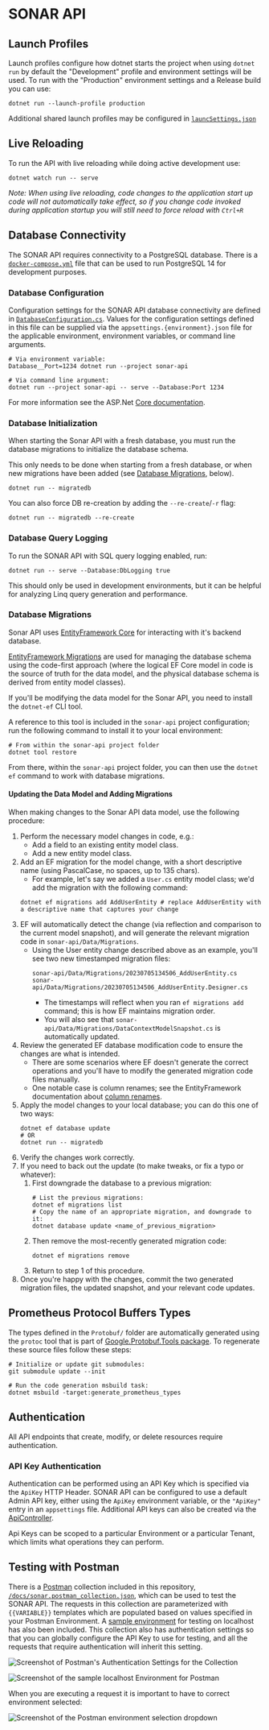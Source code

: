 # SONAR API

## Launch Profiles

Launch profiles configure how dotnet starts the project when using `dotnet run` by default the "Development" profile and environment settings will be used. To run with the "Production" environment settings and a Release build you can use:

```
dotnet run --launch-profile production
```

Additional shared launch profiles may be configured in [`launcSettings.json`](sonar-api/Properties/launchSettings.json)

## Live Reloading

To run the API with live reloading while doing active development use:

```
dotnet watch run -- serve
```

_Note: When using live reloading, code changes to the application start up code will not automatically take effect, so if you change code invoked during application startup you will still need to force reload with `Ctrl+R`_

## Database Connectivity

The SONAR API requires connectivity to a PostgreSQL database. There is a [`docker-compose.yml`](docker-compose.yml) file that can be used to run PostgreSQL 14 for development purposes.

### Database Configuration

Configuration settings for the SONAR API database connectivity are defined in [`DatabaseConfiguration.cs`](sonar-api/Configuration/DatabaseConfiguration.cs). Values for the configuration settings defined in this file can be supplied via the `appsettings.{environment}.json` file for the applicable environment, environment variables, or command line arguments.

```shell
# Via environment variable:
Database__Port=1234 dotnet run --project sonar-api

# Via command line argument:
dotnet run --project sonar-api -- serve --Database:Port 1234
```

For more information see the ASP.Net [Core documentation](https://learn.microsoft.com/en-us/aspnet/core/fundamentals/configuration/?view=aspnetcore-6.0).

### Database Initialization

When starting the Sonar API with a fresh database, you must run the database migrations to initialize the database schema.

This only needs to be done when starting from a fresh database, or when new migrations have been added (see [Database Migrations](#database-migrations), below).

```shell
dotnet run -- migratedb
```

You can also force DB re-creation by adding the `--re-create`/`-r` flag:

```shell
dotnet run -- migratedb --re-create
```

### Database Query Logging

To run the SONAR API with SQL query logging enabled, run:

```
dotnet run -- serve --Database:DbLogging true
```

This should only be used in development environments, but it can be helpful for analyzing Linq query generation and performance.

### Database Migrations

Sonar API uses [EntityFramework Core](https://learn.microsoft.com/en-us/ef/core/) for interacting with it's backend database.

[EntityFramework Migrations](https://learn.microsoft.com/en-us/ef/core/managing-schemas/migrations/?tabs=dotnet-core-cli) are used for managing the database schema using the code-first approach (where the logical EF Core model in code is the source of truth for the data model, and the physical database schema is derived from entity model classes).

If you'll be modifying the data model for the Sonar API, you need to install the `dotnet-ef` CLI tool.

A reference to this tool is included in the `sonar-api` project configuration; run the following command to install it to your local environment:
```shell
# From within the sonar-api project folder
dotnet tool restore
```

From there, within the `sonar-api` project folder, you can then use the `dotnet ef` command to work with database migrations.

#### Updating the Data Model and Adding Migrations

When making changes to the Sonar API data model, use the following procedure:
1. Perform the necessary model changes in code, e.g.:
    - Add a field to an existing entity model class.
    - Add a new entity model class.
1. Add an EF migration for the model change, with a short descriptive name (using PascalCase, no spaces, up to 135 chars).
    - For example, let's say we added a `User.cs` entity model class; we'd add the migration with the following command:
    ```shell
    dotnet ef migrations add AddUserEntity # replace AddUserEntity with a descriptive name that captures your change
    ```
1. EF will automatically detect the change (via reflection and comparison to the current model snapshot), and will generate the relevant migration code in `sonar-api/Data/Migrations`.
    - Using the User entity change described above as an example, you'll see two new timestamped migration files:
        ```shell
        sonar-api/Data/Migrations/20230705134506_AddUserEntity.cs
        sonar-api/Data/Migrations/20230705134506_AddUserEntity.Designer.cs
        ```
        - The timestamps will reflect when you ran `ef migrations add` command; this is how EF maintains migration order.
        - You will also see that `sonar-api/Data/Migrations/DataContextModelSnapshot.cs` is automatically updated.
1. Review the generated EF database modification code to ensure the changes are what is intended.
    - There are some scenarios where EF doesn't generate the correct operations and you'll have to modify the generated migration code files manually.
    - One notable case is column renames; see the EntityFramework documentation about [column renames](https://learn.microsoft.com/en-us/ef/core/managing-schemas/migrations/managing?tabs=dotnet-core-cli#column-renames).
1. Apply the model changes to your local database; you can do this one of two ways:
    ```shell
    dotnet ef database update
    # OR
    dotnet run -- migratedb
    ```
1. Verify the changes work correctly.
1. If you need to back out the update (to make tweaks, or fix a typo or whatever):
    1. First downgrade the database to a previous migration:
        ```shell
        # List the previous migrations:
        dotnet ef migrations list
        # Copy the name of an appropriate migration, and downgrade to it:
        dotnet database update <name_of_previous_migration>
        ```
    1. Then remove the most-recently generated migration code:
        ```shell
        dotnet ef migrations remove
        ```
    1. Return to step 1 of this procedure.
1. Once you're happy with the changes, commit the two generated migration files, the updated snapshot, and your relevant code updates.

## Prometheus Protocol Buffers Types

The types defined in the `Protobuf/` folder are automatically generated using the `protoc` tool that is part of [Google.Protobuf.Tools package](https://github.com/protocolbuffers/protobuf/tree/main/csharp#usage). To regenerate these source files follow these steps:

```shell
# Initialize or update git submodules:
git submodule update --init

# Run the code generation msbuild task:
dotnet msbuild -target:generate_prometheus_types
```

## Authentication

All API endpoints that create, modify, or delete resources require authentication.

### API Key Authentication

Authentication can be performed using an API Key which is specified via the `ApiKey` HTTP Header. SONAR API can be configured to use a default Admin API key, either using the `ApiKey` environment variable, or the `"ApiKey"` entry in an `appsettings` file. Additional API keys can also be created via the [ApiController](./Controllers/ApiKeyController.cs).

Api Keys can be scoped to a particular Environment or a particular Tenant, which limits what operations they can perform.

## Testing with Postman

There is a [Postman](https://www.postman.com/) collection included in this repository, [`/docs/sonar.postman_collection.json`](../docs/sonar.postman_collection.json), which can be used to test the SONAR API. The requests in this collection are parameterized with `{{VARIABLE}}` templates which are populated based on values specified in your Postman Environment. A [sample environment](../docs/sonar-localhost.postman_environment.json) for testing on localhost has also been included. This collection also has authentication settings so that you can globally configure the API Key to use for testing, and all the requests that require authentication will inherit this setting.

![Screenshot of Postman's Authentication Settings for the Collection](../docs/postman-collection-auth-settings.png)

![Screenshot of the sample localhost Environment for Postman](../docs/postman-environment.png)

When you are executing a request it is important to have to correct environment selected:

![Screenshot of the Postman environment selection dropdown](../docs/postman-select-environment.png)
